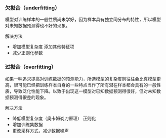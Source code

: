 ### 欠拟合（underfitting）

模型对训练样本的一般性质尚未学好，因为样本具有独立同分布的特性，所以模型对未知数据预测得也不好的现象。

解决方法

- 增加模型复杂度  添加其他特征项
- 减少正则化参数

### 过拟合（overfitting）

如果一味追求提高对训练数据的预测能力，所选模型的复杂度则往往会比真模型更高，很可能已经把训练样本自身的一些特点当作了所有潜在样本都会具有的一般性质，导致泛化性能下降。以致于出现这一模型对已知数据预测得很好，但对未知数据预测得很差的现象。

解决方法

- 降低模型复杂度（奥卡姆剃刀原理）  正则化
- 增加训练集数据
- 更改采样方式，减少数据噪声

  
